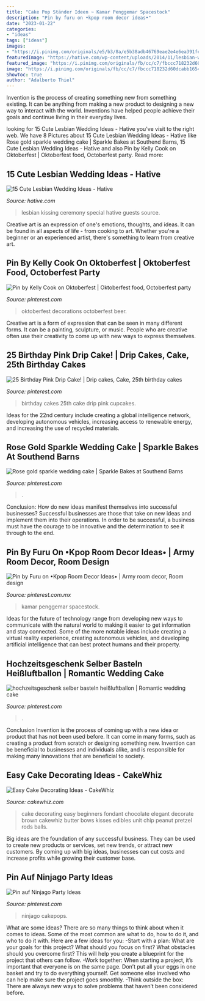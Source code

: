 ```yaml
---
title: "Cake Pop Ständer Ideen ~ Kamar Penggemar Spacestock"
description: "Pin by furu on •kpop room decor ideas•"
date: "2023-01-22"
categories:
- "ideas"
tags: ["ideas"]
images:
- "https://i.pinimg.com/originals/e5/b3/8a/e5b38adb46769eae2e4e6ea391fee1d9.jpg"
featuredImage: "https://hative.com/wp-content/uploads/2014/11/lesbian-wedding-ideas/2-lesbian-wedding-ideas.jpg"
featured_image: "https://i.pinimg.com/originals/fb/cc/c7/fbccc718232d60dcabb1654d12535b4f.jpg"
image: "https://i.pinimg.com/originals/fb/cc/c7/fbccc718232d60dcabb1654d12535b4f.jpg"
ShowToc: true
author: "Adalberto Thiel"
---
```



Invention is the process of creating something new from something existing. It can be anything from making a new product to designing a new way to interact with the world. Inventions have helped people achieve their goals and continue living in their everyday lives.

	

		
looking for 15 Cute Lesbian Wedding Ideas - Hative you've visit to the right web. We have 8 Pictures about 15 Cute Lesbian Wedding Ideas - Hative like Rose gold sparkle wedding cake | Sparkle Bakes at Southend Barns, 15 Cute Lesbian Wedding Ideas - Hative and also Pin by Kelly Cook on Oktoberfest | Oktoberfest food, Octoberfest party. Read more:
		
    
## 15 Cute Lesbian Wedding Ideas - Hative

<img loading=lazy src="https://hative.com/wp-content/uploads/2014/11/lesbian-wedding-ideas/2-lesbian-wedding-ideas.jpg" onerror="this.onerror=null;this.src='https://tse1.mm.bing.net/th?id=OIP.wEd2A8CzCXY35FaUi7Gz8wHaLH&amp;pid=15.1';" alt="15 Cute Lesbian Wedding Ideas - Hative">

_Source: hative.com_

>lesbian kissing ceremony special hative guests source. 

	

Creative art is an expression of one's emotions, thoughts, and ideas. It can be found in all aspects of life - from cooking to art. Whether you're a beginner or an experienced artist, there's something to learn from creative art.

    
## Pin By Kelly Cook On Oktoberfest | Oktoberfest Food, Octoberfest Party

<img loading=lazy src="https://i.pinimg.com/originals/7a/33/a0/7a33a056576c8f05cb5b37b873036c38.jpg" onerror="this.onerror=null;this.src='https://tse1.mm.bing.net/th?id=OIP.RVvTpzljFmibBTmVEm891QHaJ4&amp;pid=15.1';" alt="Pin by Kelly Cook on Oktoberfest | Oktoberfest food, Octoberfest party">

_Source: pinterest.com_

>oktoberfest decorations octoberfest beer. 

	

Creative art is a form of expression that can be seen in many different forms. It can be a painting, sculpture, or music. People who are creative often use their creativity to come up with new ways to express themselves.

    
## 25 Birthday Pink Drip Cake! | Drip Cakes, Cake, 25th Birthday Cakes

<img loading=lazy src="https://i.pinimg.com/originals/f1/88/d8/f188d81b5ff0912a657641fe94207f72.jpg" onerror="this.onerror=null;this.src='https://tse1.mm.bing.net/th?id=OIP.OSCAAPdGa8SOjtPyPiITLQHaJ4&amp;pid=15.1';" alt="25 Birthday Pink Drip Cake! | Drip cakes, Cake, 25th birthday cakes">

_Source: pinterest.com_

>birthday cakes 25th cake drip pink cupcakes. 

	

Ideas for the 22nd century include creating a global intelligence network, developing autonomous vehicles, increasing access to renewable energy, and increasing the use of recycled materials.

    
## Rose Gold Sparkle Wedding Cake | Sparkle Bakes At Southend Barns

<img loading=lazy src="https://i.pinimg.com/originals/fb/cc/c7/fbccc718232d60dcabb1654d12535b4f.jpg" onerror="this.onerror=null;this.src='https://tse3.mm.bing.net/th?id=OIP.MjyNfSh1taJMeoWzj9PAvQHaJQ&amp;pid=15.1';" alt="Rose gold sparkle wedding cake | Sparkle Bakes at Southend Barns">

_Source: pinterest.com_

>. 

	

Conclusion: How do new ideas manifest themselves into successful businesses?
Successful businesses are those that take on new ideas and implement them into their operations. In order to be successful, a business must have the courage to be innovative and the determination to see it through to the end.

    
## Pin By Furu On •Kpop Room Decor Ideas• | Army Room Decor, Room Design

<img loading=lazy src="https://i.pinimg.com/736x/db/ed/7c/dbed7cc21b218b21f0a951e576f2c5d0.jpg" onerror="this.onerror=null;this.src='https://tse2.mm.bing.net/th?id=OIP.VwZKIDBvviyKf7eEtwWE3wHaHa&amp;pid=15.1';" alt="Pin by Furu on •Kpop Room Decor Ideas• | Army room decor, Room design">

_Source: pinterest.com.mx_

>kamar penggemar spacestock. 

	

Ideas for the future of technology range from developing new ways to communicate with the natural world to making it easier to get information and stay connected. Some of the more notable ideas include creating a virtual reality experience, creating autonomous vehicles, and developing artificial intelligence that can best protect humans and their property.

    
## Hochzeitsgeschenk Selber Basteln Heißluftballon | Romantic Wedding Cake

<img loading=lazy src="https://i.pinimg.com/originals/ca/bc/d5/cabcd5a2b45a85bbbf87b8ec36b3b10f.jpg" onerror="this.onerror=null;this.src='https://tse1.mm.bing.net/th?id=OIP.q6PQ3SxCELzroBg8YlJDRgHaJ4&amp;pid=15.1';" alt="hochzeitsgeschenk selber basteln heißluftballon | Romantic wedding cake">

_Source: pinterest.com_

>. 

	

Conclusion
Invention is the process of coming up with a new idea or product that has not been used before. It can come in many forms, such as creating a product from scratch or designing something new. Invention can be beneficial to businesses and individuals alike, and is responsible for making many innovations that are beneficial to society.

    
## Easy Cake Decorating Ideas - CakeWhiz

<img loading=lazy src="https://cakewhiz.com/wp-content/uploads/2016/07/easy-cake-decorating-ideas-for-beginners-10.jpg" onerror="this.onerror=null;this.src='https://tse2.mm.bing.net/th?id=OIP.P8hoObMYM4MZrwbY8KdiOgHaHg&amp;pid=15.1';" alt="Easy Cake Decorating Ideas - CakeWhiz">

_Source: cakewhiz.com_

>cake decorating easy beginners fondant chocolate elegant decorate brown cakewhiz butter bows kisses edibles unit chip peanut pretzel rods balls. 

	

Big ideas are the foundation of any successful business. They can be used to create new products or services, set new trends, or attract new customers. By coming up with big ideas, businesses can cut costs and increase profits while growing their customer base.

    
## Pin Auf Ninjago Party Ideas

<img loading=lazy src="https://i.pinimg.com/originals/e5/b3/8a/e5b38adb46769eae2e4e6ea391fee1d9.jpg" onerror="this.onerror=null;this.src='https://tse4.mm.bing.net/th?id=OIP.fIKerBuAJ4FznAZMLHlHbwHaE8&amp;pid=15.1';" alt="Pin auf Ninjago Party Ideas">

_Source: pinterest.com_

>ninjago cakepops. 

	

What are some ideas?
There are so many things to think about when it comes to ideas. Some of the most common are what to do, how to do it, and who to do it with. Here are a few ideas for you: 
-Start with a plan: What are your goals for this project? What should you focus on first? What obstacles should you overcome first? This will help you create a blueprint for the project that others can follow. 
-Work together: When starting a project, it’s important that everyone is on the same page. Don’t put all your eggs in one basket and try to do everything yourself. Get someone else involved who can help make sure the project goes smoothly. 
-Think outside the box: There are always new ways to solve problems that haven’t been considered before.

